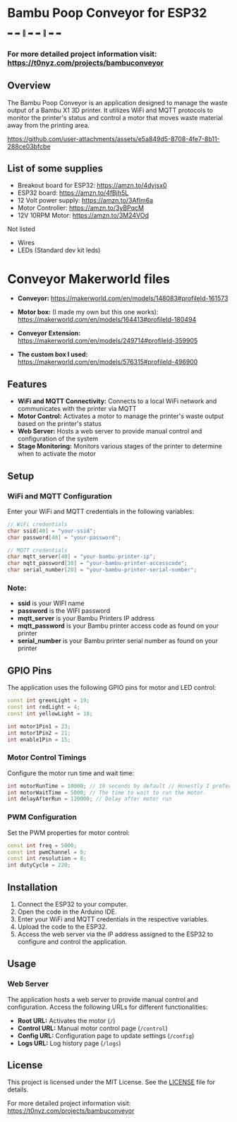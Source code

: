 # Bambu Poop Conveyor for ESP32 
:arrow_right:	:arrow_right:	:poop: :arrow_right: :arrow_right: :poop: :arrow_right: :arrow_right:

### For more detailed project information visit: https://t0nyz.com/projects/bambuconveyor

## Overview 

The Bambu Poop Conveyor is an application designed to manage the waste output of a Bambu X1 3D printer. It utilizes WiFi and MQTT protocols to monitor the printer's status and control a motor that moves waste material away from the printing area. 

https://github.com/user-attachments/assets/e5a849d5-8708-4fe7-8b11-288ce03bfcbe


## List of some supplies
- Breakout board for ESP32: https://amzn.to/4dyjsx0
- ESP32 board: https://amzn.to/4fBjh5L
- 12 Volt power supply: https://amzn.to/3AfIm6a
- Motor Controller: https://amzn.to/3yBPqcM
- 12V 10RPM Motor: https://amzn.to/3M24VOd

Not listed
- Wires
- LEDs (Standard dev kit leds)

# Conveyor Makerworld files

- **Conveyor:** https://makerworld.com/en/models/148083#profileId-161573
- **Motor box:** (I made my own but this one works): https://makerworld.com/en/models/164413#profileId-180494
- **Conveyor Extension:** https://makerworld.com/en/models/249714#profileId-359905

- **The custom box I used:** https://makerworld.com/en/models/576315#profileId-496900

## Features

- **WiFi and MQTT Connectivity:** Connects to a local WiFi network and communicates with the printer via MQTT
- **Motor Control:** Activates a motor to manage the printer's waste output based on the printer's status
- **Web Server:** Hosts a web server to provide manual control and configuration of the system
- **Stage Monitoring:** Monitors various stages of the printer to determine when to activate the motor

## Setup

### WiFi and MQTT Configuration

Enter your WiFi and MQTT credentials in the following variables:

```cpp
// WiFi credentials
char ssid[40] = "your-ssid";
char password[40] = "your-password";

// MQTT credentials
char mqtt_server[40] = "your-bambu-printer-ip";
char mqtt_password[30] = "your-bambu-printer-accesscode";
char serial_number[20] = "your-bambu-printer-serial-number";

```
### Note:
- **ssid** is your WIFI name
- **password** is the WIFI password
- **mqtt_server** is your Bambu Printers IP address
- **mqtt_password** is your Bambu printer access code as found on your printer
- **serial_number** is your Bambu printer serial number as found on your printer

## GPIO Pins

The application uses the following GPIO pins for motor and LED control:

```cpp
const int greenLight = 19;
const int redLight = 4;
const int yellowLight = 18;

int motor1Pin1 = 23;
int motor1Pin2 = 21;
int enable1Pin = 15;

```

### Motor Control Timings

Configure the motor run time and wait time:

```cpp
int motorRunTime = 10000; // 10 seconds by default // Honestly I prefer 5000 as the poop doesnt come out fast enough for you to need anymore than that, but 10 seconds is just more exciting
int motorWaitTime = 5000; // The time to wait to run the motor.
int delayAfterRun = 120000; // Delay after motor run

```

### PWM Configuration

Set the PWM properties for motor control:

```cpp
const int freq = 5000;
const int pwmChannel = 0;
const int resolution = 8;
int dutyCycle = 220;

```


## Installation

1. Connect the ESP32 to your computer.
2. Open the code in the Arduino IDE.
3. Enter your WiFi and MQTT credentials in the respective variables.
4. Upload the code to the ESP32.
5. Access the web server via the IP address assigned to the ESP32 to configure and control the application.


## Usage

### Web Server

The application hosts a web server to provide manual control and configuration. Access the following URLs for different functionalities:

- **Root URL:** Activates the motor (`/`)
- **Control URL:** Manual motor control page (`/control`)
- **Config URL:** Configuration page to update settings (`/config`)
- **Logs URL:** Log history page (`/logs`)




## License

This project is licensed under the MIT License. See the [LICENSE](LICENSE) file for details.

For more detailed project information visit: https://t0nyz.com/projects/bambuconveyor
